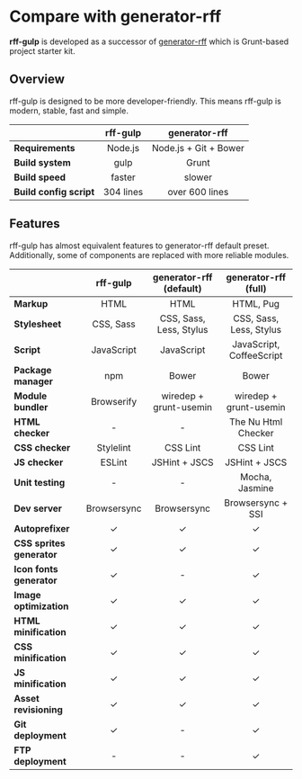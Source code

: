 # Compare with generator-rff

**rff-gulp** is developed as a successor of [generator-rff](https://github.com/rakuten-frontend/generator-rff) which is Grunt-based project starter kit.

## Overview
rff-gulp is designed to be more developer-friendly.
This means rff-gulp is modern, stable, fast and simple.

|                         | rff-gulp  | generator-rff         |
|-------------------------|:---------:|:---------------------:|
| **Requirements**        | Node.js   | Node.js + Git + Bower |
| **Build system**        | gulp      | Grunt                 |
| **Build speed**         | faster    | slower                |
| **Build config script** | 304 lines | over 600 lines        |

## Features
rff-gulp has almost equivalent features to generator-rff default preset.
Additionally, some of components are replaced with more reliable modules.

|                           | rff-gulp    | generator-rff (default) | generator-rff (full)     |
|---------------------------|:-----------:|:-----------------------:|:------------------------:|
| **Markup**                | HTML        | HTML                    | HTML, Pug                |
| **Stylesheet**            | CSS, Sass   | CSS, Sass, Less, Stylus | CSS, Sass, Less, Stylus  |
| **Script**                | JavaScript  | JavaScript              | JavaScript, CoffeeScript |
| **Package manager**       | npm         | Bower                   | Bower                    |
| **Module bundler**        | Browserify  | wiredep + grunt-usemin  | wiredep + grunt-usemin   |
| **HTML checker**          | -           | -                       | The Nu Html Checker      |
| **CSS checker**           | Stylelint   | CSS Lint                | CSS Lint                 |
| **JS checker**            | ESLint      | JSHint + JSCS           | JSHint + JSCS            |
| **Unit testing**          | -           | -                       | Mocha, Jasmine           |
| **Dev server**            | Browsersync | Browsersync             | Browsersync + SSI        |
| **Autoprefixer**          | ✓          | ✓                      | ✓                       |
| **CSS sprites generator** | ✓          | ✓                      | ✓                       |
| **Icon fonts generator**  | ✓          | -                       | ✓                       |
| **Image optimization**    | ✓          | ✓                      | ✓                       |
| **HTML minification**     | ✓          | ✓                      | ✓                       |
| **CSS minification**      | ✓          | ✓                      | ✓                       |
| **JS minification**       | ✓          | ✓                      | ✓                       |
| **Asset revisioning**     | ✓          | ✓                      | ✓                       |
| **Git deployment**        | ✓          | -                       | ✓                       |
| **FTP deployment**        | -           | -                       | ✓                       |
